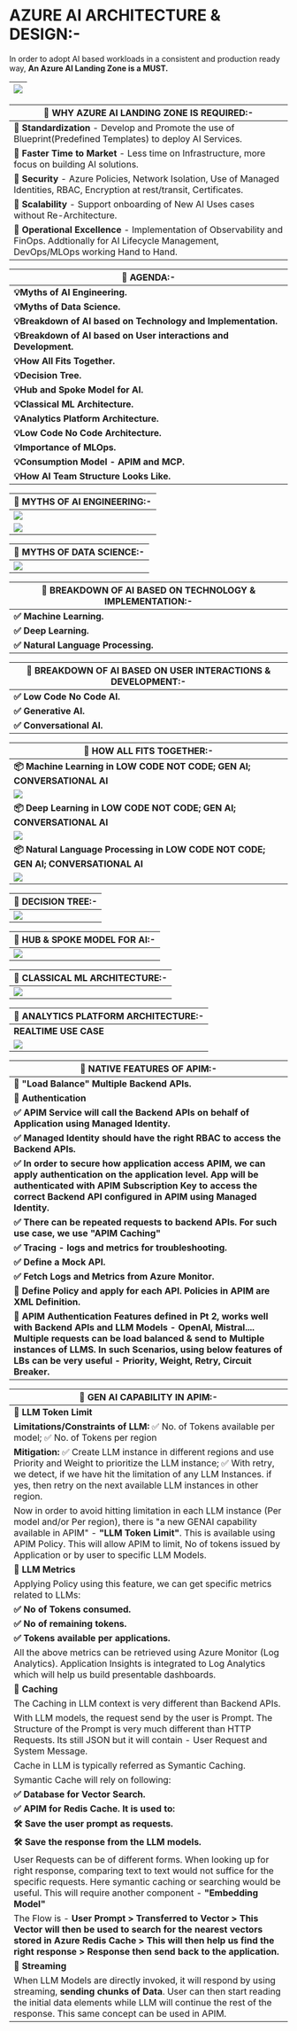 # AZURE AI ARCHITECTURE & DESIGN:-

In order to adopt AI based workloads in a consistent and production ready way, __An Azure AI Landing Zone is a MUST.__

| <img src="/Images/1-Banner.jpg"> |
| --------- |

| 📌 WHY AZURE AI LANDING ZONE IS REQUIRED:- |
| --------- |
| 🎯 __Standardization__ - Develop and Promote the use of Blueprint(Predefined Templates) to deploy AI Services. |
| 🎯 __Faster Time to Market__ - Less time on Infrastructure, more focus on building AI solutions. |
| 🎯 __Security__ - Azure Policies, Network Isolation, Use of Managed Identities, RBAC, Encryption at rest/transit, Certificates. |
| 🎯 __Scalability__ - Support onboarding of New AI Uses cases without Re-Architecture. |
| 🎯 __Operational Excellence__ - Implementation of Observability and FinOps. Addtionally for AI Lifecycle Management, DevOps/MLOps working Hand to Hand. |

| 🚀 AGENDA:- |
| --------- |
| __💡Myths of AI Engineering.__ |
| __💡Myths of Data Science.__ |
| __💡Breakdown of AI based on Technology and Implementation.__ |
| __💡Breakdown of AI based on User interactions and Development.__ |
| __💡How All Fits Together.__ |
| __💡Decision Tree.__ |
| __💡Hub and Spoke Model for AI.__ |
| __💡Classical ML Architecture.__ |
| __💡Analytics Platform Architecture.__ |
| __💡Low Code No Code Architecture.__ |
| __💡Importance of MLOps.__ |
| __💡Consumption Model - APIM and MCP.__ |
| __💡How AI Team Structure Looks Like.__ |

| 📌 MYTHS OF AI ENGINEERING:- |
| --------- |
| <img src="/Images/2-Myth-AI-Engineering-1.jpg"> |
| <img src="/Images/3-Myth-AI-Engineering-2.jpg"> |

| 📌 MYTHS OF DATA SCIENCE:- |
| --------- |
| <img src="/Images/4-Myth-Data-Science.jpg"> |

| 📌 BREAKDOWN OF AI BASED ON TECHNOLOGY & IMPLEMENTATION:- |
| --------- |
| __✅ Machine Learning.__|
| __✅ Deep Learning.__|
| __✅ Natural Language Processing.__|

| 📌 BREAKDOWN OF AI BASED ON USER INTERACTIONS & DEVELOPMENT:- |
| --------- |
| __✅ Low Code No Code AI.__|
| __✅ Generative AI.__|
| __✅ Conversational AI.__|

| 📌 HOW ALL FITS TOGETHER:- |
| --------- |
| __📦 Machine Learning in LOW CODE NOT CODE; GEN AI; CONVERSATIONAL AI__ |
| <img src="/Images/5-Classical-Machine-Learning.jpg"> |
| __📦 Deep Learning in LOW CODE NOT CODE; GEN AI; CONVERSATIONAL AI__ |
| <img src="/Images/6-Deep-Learning.jpg"> |
| __📦 Natural Language Processing in LOW CODE NOT CODE; GEN AI; CONVERSATIONAL AI__ |
| <img src="/Images/7-NLP.jpg"> |

| 📌 DECISION TREE:- |
| --------- |
| <img src="/Images/8-AI-Decision-Tree.jpg"> |

| 📌 HUB & SPOKE MODEL FOR AI:- |
| --------- |
| <img src="/Images/10-AI-Architecture -Hub-Spoke.jpg"> |

| 📌 CLASSICAL ML ARCHITECTURE:- |
| --------- |
| <img src="/Images/11-Classical-ML-Architecture.jpg"> |

| 📌 ANALYTICS PLATFORM ARCHITECTURE:- |
| --------- |
| __REALTIME USE CASE__ |
| <img src="/Images/12-Analytics-Platform-Architecture.jpg"> |

| 📌 NATIVE FEATURES OF APIM:- |
| --------- |
| __🚀 "Load Balance" Multiple Backend APIs.__ |
| __🚀 Authentication__ |
| __✅ APIM Service will call the Backend APIs on behalf of Application using Managed Identity.__ |
| __✅ Managed Identity should have the right RBAC to access the Backend APIs.__ |
| __✅ In order to secure how application access APIM, we can apply authentication on the application level. App will be authenticated with APIM Subscription Key to access the correct Backend API configured in APIM using Managed Identity.__ |
| __✅ There can be repeated requests to backend APIs. For such use case, we use "APIM Caching"__ |
| __✅ Tracing - logs and metrics for troubleshooting.__ |
| __✅ Define a Mock API.__ |
| __✅ Fetch Logs and Metrics from Azure Monitor.__
| __🚀 Define Policy and apply for each API. Policies in APIM are XML Definition.__ |
| __🚀 APIM Authentication Features defined in Pt 2, works well with Backend APIs and LLM Models - OpenAI, Mistral.... Multiple requests can be load balanced & send to Multiple instances of LLMS. In such Scenarios, using below features of LBs can be very useful - Priority, Weight, Retry, Circuit Breaker.__ |

| 📌 GEN AI CAPABILITY IN APIM:- |
| --------- |
| __🚀 LLM Token Limit__ |
| __Limitations/Constraints of LLM:__ ✅ No. of Tokens available per model; ✅ No. of Tokens per region |
| __Mitigation:__ ✅ Create LLM instance in different regions and use Priority and Weight to prioritize the LLM instance; ✅ With retry, we detect, if we have hit the limitation of any LLM Instances. if yes, then retry on the next available LLM instances in other region. |
| Now in order to avoid hitting limitation in each LLM instance (Per model and/or Per region), there is "a new GENAI capability available in APIM" - __"LLM Token Limit"__. This is available using APIM Policy. This will allow APIM to limit, No of tokens issued by Application or by user to specific LLM Models. |
| __🚀 LLM Metrics__ |
| Applying Policy using this feature, we can get specific metrics related to LLMs: |
| __✅ No of Tokens consumed.__ |
| __✅ No of remaining tokens.__ |
| __✅ Tokens available per applications.__ |
| All the above metrics can be retrieved using Azure Monitor (Log Analytics). Application Insights is integrated to Log Analytics which will help us build presentable dashboards. |
| __🚀 Caching__ |
| The Caching in LLM context is very different than Backend APIs. |
| With LLM models, the request send by the user is Prompt. The Structure of the Prompt is very much different than HTTP Requests. Its still JSON but it will contain - User Request and System Message. |
| Cache in LLM is typically referred as Symantic Caching. |
| Symantic Cache will rely on following: |
| __✅ Database for Vector Search.__ |
| __✅ APIM for Redis Cache. It is used to:__ |
| __🛠️ Save the user prompt as requests.__ |
| __🛠️ Save the response from the LLM models.__ |
| User Requests can be of different forms. When looking up for right response, comparing text to text would not suffice for the specific requests. Here symantic caching or searching would be useful. This will require another component - __"Embedding Model"__ |
| The Flow is - __User Prompt > Transferred to Vector > This Vector will then be used to search for the nearest vectors stored in Azure Redis Cache > This will then help us find the right response >  Response then send back to the application.__ |
| __🚀 Streaming__ |
| When LLM Models are directly invoked, it will respond by using streaming, __sending chunks of Data__. User can then start reading the initial data elements while LLM will continue the rest of the response. This same concept can be used in APIM. | 
